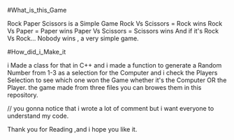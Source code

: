 #What_is_this_Game

Rock Paper Scissors is a Simple Game 
Rock Vs Scissors = Rock wins
Rock Vs Paper = Paper wins
Paper Vs Scissors = Scissors wins
And if it's Rock Vs Rock...
Nobody wins , a very simple game.

#How_did_i_Make_it

i Made a class for that in C++ and i made a function to generate a Random Number from 1-3 as a selection for the Computer
and i check the Players Selection to see which one won the Game whether it's the Computer OR the Player.
the game made from three files you can browes them in this repository.

// you gonna notice that i wrote a lot of comment but i want everyone to understand my code.

Thank you for Reading ,and i hope you like it.
